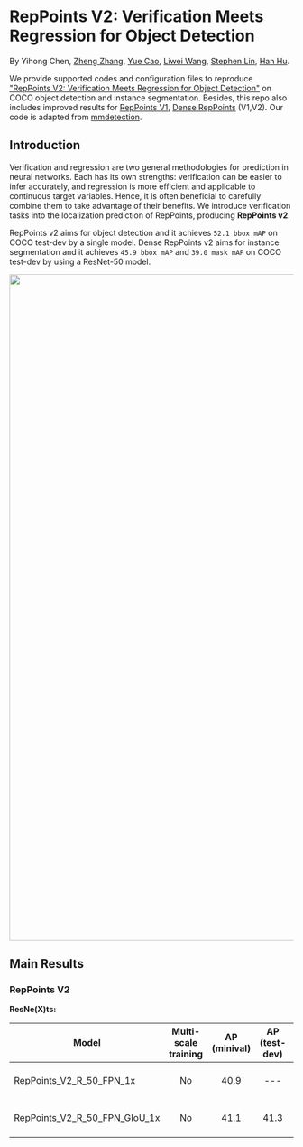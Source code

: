 # RepPoints V2: Verification Meets Regression for Object Detection

By Yihong Chen, [Zheng Zhang](https://stupidzz.github.io/), [Yue Cao](http://yue-cao.me/), [Liwei Wang](http://www.liweiwang-pku.com/), [Stephen Lin](https://scholar.google.com/citations?hl=zh-CN&user=c3PYmxUAAAAJ), [Han Hu](https://ancientmooner.github.io/).

We provide supported codes and configuration files to reproduce ["RepPoints V2: Verification Meets Regression for Object Detection"](https://arxiv.org/abs/2007.08508) on COCO object detection and instance segmentation. Besides, this repo also includes improved results for [RepPoints V1](https://arxiv.org/pdf/1904.11490.pdf), [Dense RepPoints](https://arxiv.org/pdf/1912.11473.pdf) (V1,V2). Our code is adapted from [mmdetection](https://github.com/open-mmlab/mmdetection). 

## Introduction

Verification and regression are two general methodologies for prediction in neural networks. Each has its own strengths: verification can be easier to infer accurately, and regression is more efficient and applicable to continuous target variables. Hence, it is often beneficial to carefully combine them to take advantage of their benefits. We introduce verification tasks into the localization prediction of RepPoints, producing **RepPoints v2**. 

RepPoints v2 aims for object detection and it achieves `52.1 bbox mAP` on COCO test-dev by a single model. Dense RepPoints v2 aims for instance segmentation and it achieves `45.9 bbox mAP` and `39.0 mask mAP` on COCO test-dev by using a ResNet-50 model.

<div align="center">
  <img src="demo/reppointsv2.png" width="1178" />
</div>

## Main Results

### RepPoints V2

**ResNe(X)ts:**

Model | Multi-scale training | AP (minival) | AP (test-dev) | Link 
--- |:---:|:---:|:---:|:---:
RepPoints_V2_R_50_FPN_1x | No | 40.9 | --- | [Google](https://drive.google.com/file/d/1QBYTLITOJG5dSjU35YewE9efSCH_VGg2/view?usp=sharing) / [Baidu](https://pan.baidu.com/s/1ZvJ3gk_FVOVHmvmy87cr_w) / [Log](https://drive.google.com/file/d/1Ra2XC-Zjfpx6YG91ZRY_8qI_XnDe_Txu/view?usp=sharing)
RepPoints_V2_R_50_FPN_GIoU_1x | No  | 41.1 | 41.3 | [Google](https://drive.google.com/file/d/1lbYUpvA33GHaEImKRhbR7H5S36Dxubcf/view?usp=sharing) / [Baidu](https://pan.baidu.com/s/1kyt5YNWO-gg_W4iUuwZxiw) / [Log](https://drive.google.com/file/d/1yDwNToYAZdPWTs4vxzbBNqRCLIrRxx_H/view?usp=sharing)
